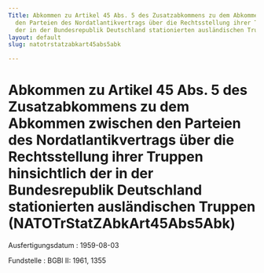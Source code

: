```yaml
---
Title: Abkommen zu Artikel 45 Abs. 5 des Zusatzabkommens zu dem Abkommen zwischen
  den Parteien des Nordatlantikvertrags über die Rechtsstellung ihrer Truppen hinsichtlich
  der in der Bundesrepublik Deutschland stationierten ausländischen Truppen
layout: default
slug: natotrstatzabkart45abs5abk

---
```


# Abkommen zu Artikel 45 Abs. 5 des Zusatzabkommens zu dem Abkommen zwischen den Parteien des Nordatlantikvertrags über die Rechtsstellung ihrer Truppen hinsichtlich der in der Bundesrepublik Deutschland stationierten ausländischen Truppen (NATOTrStatZAbkArt45Abs5Abk)

Ausfertigungsdatum
:   1959-08-03

Fundstelle
:   BGBl II: 1961, 1355

